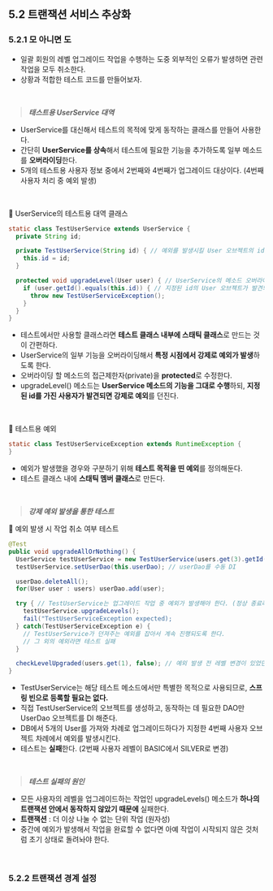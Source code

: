 ## 5.2 트랜잭션 서비스 추상화

### 5.2.1 모 아니면 도
- 일괄 회원의 레벨 업그레이드 작업을 수행하는 도중 외부적인 오류가 발생하면 관련 작업을 모두 취소한다.
- 상황과 적합한 테스트 코드를 만들어보자.

<br/>

> ***태스트용 UserService 대역***

- UserService를 대신해서 테스트의 목적에 맞게 동작하는 클래스를 만들어 사용한다.
- 간단히 **UserService를 상속**해서 테스트에 필요한 기능을 추가하도록 일부 메소드를 **오버라이딩**한다.
- 5개의 테스트용 사용자 정보 중에서 2번째와 4번째가 업그레이드 대상이다. (4번째 사용자 처리 중 예외 발생)

<br/>

🔽 UserService의 테스트용 대역 클래스
```java
static class TestUserService extends UserService {
  private String id;

  private TestUserService(String id) { // 예외를 발생시킬 User 오브젝트의 id를 지정할 수 있게 한다.
    this.id = id;
  }

  protected void upgradeLevel(User user) { // UserService의 메소드 오버라이드
    if (user.getId().equals(this.id)) { // 지정된 id의 User 오브젝트가 발견되면 예외를 던져서 작업 강제 중단
      throw new TestUserServiceException();
    }
  }
}
```
- 테스트에서만 사용할 클래스라면 **테스트 클래스 내부에 스태틱 클래스**로 만드는 것이 간편하다.
- UserService의 일부 기능을 오버라이딩해서 **특정 시점에서 강제로 예외가 발생**하도록 한다.
- 오버라이딩 할 메소드의 접근제한자(private)을 **protected**로 수정한다.
- upgradeLevel() 메소드는 **UserService 메소드의 기능을 그대로 수행**하되, **지정된 id를 가진 사용자가 발견되면 강제로 예외**를 던진다.

<br/>

🔽 테스트용 예외
```java
static class TestUserServiceException extends RuntimeException {
}
```
- 예외가 발생했을 경우와 구분하기 위해 **테스트 목적을 띤 예외**를 정의해둔다.
- 테스트 클래스 내에 **스태틱 멤버 클래스**로 만든다.

<br/>

> ***강제 예외 발생을 통한 테스트***

🔽 예외 발생 시 작업 취소 여부 테스트
```java
@Test
public void upgradeAllOrNothing() {
  UserService testUserService = new TestUserService(users.get(3).getId()); // 예외를 발생시킬 4번째 사용자의 id를 넣어서 테스트용 UserService 대역 오브젝트 생성
  testUserService.setUserDao(this.userDao); // userDao를 수동 DI

  userDao.deleteAll();
  for(User user : users) userDao.add(user);

  try { // TestUserService는 업그레이드 작업 중 예외가 발생해야 한다. (정상 종료라면 실패)
    testUserService.upgradeLevels();
    fail("TestUserServiceException expected);
  } catch(TestUserServiceException e) {
    // TestUserService가 던져주는 예외를 잡아서 계속 진행되도록 한다.
    // 그 외의 예외라면 테스트 실패
  }

  checkLevelUpgraded(users.get(1), false); // 예외 발생 전 레벨 변경이 있었던 사용자의 레벨이 처음 상태로 바뀌었나 확인
}
```
- TestUserService는 해당 테스트 메소드에서만 특별한 목적으로 사용되므로, **스프링 빈으로 등록할 필요는 없다.**
- 직접 TestUserService의 오브젝트를 생성하고, 동작하는 데 필요한 DAO만 UserDao 오브젝트를 DI 해준다.
- DB에서 5개의 User를 가져와 차례로 업그레이드하다가 지정한 4번째 사용자 오브젝트 차례에서 예외를 발생시킨다.
- 테스트는 **실패**한다. (2번째 사용자 레벨이 BASIC에서 SILVER로 변경)

<br/>

> ***테스트 실패의 원인***

- 모든 사용자의 레벨을 업그레이드하는 작업인 upgradeLevels() 메소드가 **하나의 트랜잭션 안에서 동작하지 않았기 때문에** 실패한다.
- **트랜잭션** : 더 이상 나눌 수 없는 단위 작업 (원자성)
- 중간에 예외가 발생해서 작업을 완료할 수 없다면 아예 작업이 시작되지 않은 것처럼 초기 상태로 돌려놔야 한다.

<br/>

### 5.2.2 트랜잭션 경계 설정
